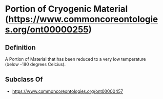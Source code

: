 # Portion of Cryogenic Material (https://www.commoncoreontologies.org/ont00000255)

## Definition
A Portion of Material that has been reduced to a very low temperature (below -180 degrees Celcius).

## Subclass Of
- https://www.commoncoreontologies.org/ont00000457

